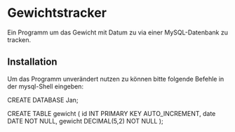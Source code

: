 # Gewichtstracker
Ein Programm um das Gewicht mit Datum zu via einer MySQL-Datenbank zu tracken.

## Installation

Um das Programm unverändert nutzen zu können bitte folgende Befehle in der mysql-Shell eingeben:

CREATE DATABASE Jan;

CREATE TABLE gewicht 
 (
  id INT PRIMARY KEY AUTO_INCREMENT,
  date DATE NOT NULL,
  gewicht DECIMAL(5,2) NOT NULL
 );
